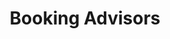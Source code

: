 ---
id: 1
title: "Booking Advisors"
description: "Booking Advisors is an online flight and hotel booking system powered by Moonline Travel and Trade Ltd.
I have worked on this project with my team utilizing Quasar Framework, payment gateways, and external APIs to build a fully functioning OTA where users can book their desired hotels and flights."
website_image: "../../assets/images/booking_advisors.png"
stack:
- image: "../../assets/images/vue.svg"
- image: "../../assets/images/quasar_dark.svg"
links:
- link: "https://booking-advisors.vercel.app/"
# - link: "https://bookingadvisors.com"
  image: "../../assets/images/open_website.svg"
---